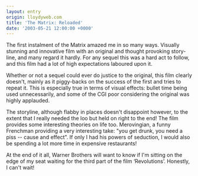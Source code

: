 ```yaml
---
layout: entry
origin: lloydyweb.com
title: 'The Matrix: Reloaded'
date: '2003-05-21 12:00:00 +0000'
---
```

The first instalment of the Matrix amazed me in so many ways. Visually stunning and innovative film with an original and thought provoking story-line, and many regard it hardly. For any sequel this was a hard act to follow, and this film had a lot of high expectations laboured upon it.

Whether or not a sequel could ever do justice to the original, this film clearly doesn't, mainly as it piggy-backs on the success of the first and tries to repeat it. This is especially true in terms of visual effects: bullet time being used unnecessarily, and some of the CGI poor considering the original was highly applauded.

The storyline, although flabby in places doesn't disappoint however, to the extent that I really needed the loo but held on right to the end! The film provides some interesting theories on life too. Merovingian, a funny Frenchman providing a very interesting take: "you get drunk, you need a piss -- cause and effect". If only I had his powers of seduction, I would also be spending a lot more time in expensive restaurants!

At the end of it all, Warner Brothers will want to know if I'm sitting on the edge of my seat waiting for the third part of the film ‘Revolutions’. Honestly, I can't wait!